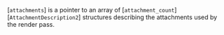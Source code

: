 [`attachments`] is a pointer to an array of [`attachment_count`][`AttachmentDescription2`] structures describing the attachments
used by the render pass.